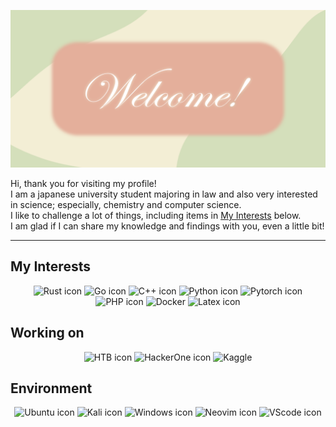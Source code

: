 
![banner](https://github.com/UTshion/UTshion/blob/main/img/banner.png)

Hi, thank you for visiting my profile!<br>
I am a japanese university student majoring in law and also very interested in science; especially, chemistry and computer science.<br>
I like to challenge a lot of things, including items in [My Interests](#my-interests) below.<br>
I am glad if I can share my knowledge and findings with you, even a little bit!

---
## My Interests

<p align="center">

<img alt="Rust icon" src="https://img.shields.io/badge/Rust-%23000000?style=for-the-badge&logo=rust&logoColor=white">

<img alt="Go icon" src="https://img.shields.io/badge/Go-%2300ADD8?style=for-the-badge&logo=go&logoColor=white">

<img alt="C++ icon" src="https://img.shields.io/badge/c%2B%2B-%2300599C?style=for-the-badge&logo=cplusplus&logoColor=white">

<img alt="Python icon" src="https://img.shields.io/badge/Python-%233776AB?style=for-the-badge&logo=python&logoColor=white">

<img alt="Pytorch icon" src="https://img.shields.io/badge/Pytorch-%23EE4C2C?style=for-the-badge&logo=python&logoColor=white">

<img alt="PHP icon" src="https://img.shields.io/badge/PHP-%23777BB4?style=for-the-badge&logo=php&logoColor=white">

<img alt="Docker" src="https://img.shields.io/badge/Docker-%232496ED?style=for-the-badge&logo=docker&logoColor=white">

<img alt="Latex icon" src="https://img.shields.io/badge/Latex-%23008080?style=for-the-badge&logo=latex&logoColor=white">

</p>

## Working on

<p align="center">

<img alt="HTB icon" src="https://img.shields.io/badge/Hack_The_Box-%239FEF00?style=for-the-badge&logo=hackthebox&logoColor=white">

<img alt="HackerOne icon" src="https://img.shields.io/badge/Hacker_One-%23494649?style=for-the-badge&logo=hackerone&logoColor=white">

<img alt="Kaggle" src="https://img.shields.io/badge/Kaggle-%2320BEFF?style=for-the-badge&logo=kaggle&logoColor=white">

</p>

## Environment

<p align="center">

 <img alt="Ubuntu icon" src="https://img.shields.io/badge/Ubuntu-%232a2a2a?style=for-the-badge&logo=ubuntu&logoColor=%23E95420">

<img alt="Kali icon" src="https://img.shields.io/badge/kali_linux-%232a2a2a?style=for-the-badge&logo=kalilinux&logoColor=%23557C94">

<img alt="Windows icon" src="https://img.shields.io/badge/Windows-%232a2a2a?style=for-the-badge&logo=windows11&logoColor=%23557C94">


<img alt="Neovim icon" src="https://img.shields.io/badge/Neovim-gray?style=for-the-badge&logo=neovim&logoColor=%2357A143">
<img alt="VScode icon" src="https://img.shields.io/badge/VScode-gray?style=for-the-badge&logo=visualstudiocode&logoColor=%23007ACC">

</p>
